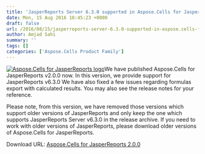 ```yaml
---
title: 'JasperReports Server 6.3.0 supported in Aspose.Cells for JasperReports 2.0.0'
date: Mon, 15 Aug 2016 18:45:23 +0000
draft: false
url: /2016/08/15/jasperreports-server-6.3.0-supported-in-aspose.cells-for-jasperreports-2.0.0/
author: Amjad Sahi
summary: ''
tags: []
categories: ['Aspose.Cells Product Family']
---
```


[![Aspose.Cells for JasperReports logo][1]](https://blog.aspose.com/wp-content/uploads/sites/2/2013/06/aspose-Cells-for-JasperReports_100.png)We have published Aspose.Cells for JasperReports v2.0.0 now. In this version, we provide support for JasperReports v6.3.0 We have also fixed a few issues regarding formulas export with calculated results. You may also see the release notes for your reference.

Please note, from this version, we have removed those versions which support older versions of JasperReports and only keep the one which supports JasperReports Server v6.3.0 in the release archive. If you need to work with older versions of JasperReports, please download older versions of Aspose.Cells for JasperReports.

Download URL: [Aspose.Cells for JasperReports 2.0.0][2]




[1]: https://blog.aspose.com/wp-content/uploads/sites/2/2013/06/aspose-Cells-for-JasperReports_100.png "Aspose.Cells for JasperReports logo"
[2]: http://www.aspose.com/downloads/cells/jasperreports/new-releases/aspose.cells-for-jasperreports-2.0.0/




